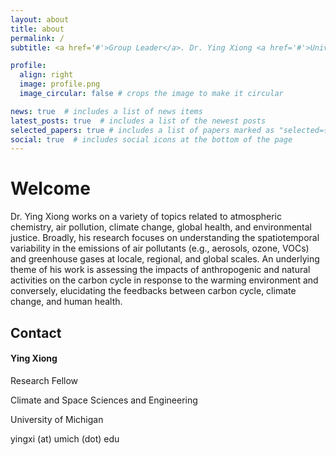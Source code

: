 ```yaml
---
layout: about
title: about
permalink: /
subtitle: <a href='#'>Group Leader</a>. Dr. Ying Xiong <a href='#'>University of TBD</a>

profile:
  align: right
  image: profile.png
  image_circular: false # crops the image to make it circular

news: true  # includes a list of news items
latest_posts: true  # includes a list of the newest posts
selected_papers: true # includes a list of papers marked as "selected={true}"
social: true  # includes social icons at the bottom of the page
---
```

# Welcome

Dr. Ying Xiong works on a variety of topics related to atmospheric chemistry, air pollution, climate change, global health, and environmental justice. Broadly, his research focuses on understanding the spatiotemporal variability in the emissions of air pollutants (e.g., aerosols, ozone, VOCs) and greenhouse gases at locale, regional, and global scales. An underlying theme of his work is assessing the impacts of anthropogenic and natural activities on the carbon cycle in response to the warming environment and conversely, elucidating the feedbacks between carbon cycle, climate change, and human health.

## Contact
#### Ying Xiong
<p>Research Fellow</p>
<p>Climate and Space Sciences and Engineering</p>
<p>University of Michigan</p>
<p>yingxi (at) umich (dot) edu</p>
